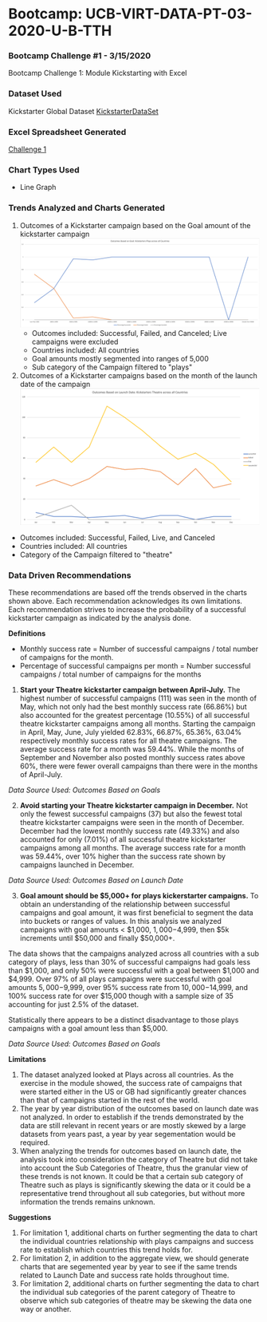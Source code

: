 # Bootcamp: UCB-VIRT-DATA-PT-03-2020-U-B-TTH
### Bootcamp Challenge #1 - 3/15/2020
Bootcamp Challenge 1: Module Kickstarting with Excel

### Dataset Used
Kickstarter Global Dataset 
[KickstarterDataSet](https://courses.bootcampspot.com/courses/140/files/34981/download?wrap=1)

### Excel Spreadsheet Generated
[Challenge 1](data-1-1-3-StarterBook.xlsx)

### Chart Types Used
* Line Graph

### Trends Analyzed and Charts Generated
1. Outcomes of a Kickstarter campaign based on the Goal amount of the kickstarter campaign
![OutcomesBasedOnLaunchDate](charts/OutcomesBasedOnGoal.png)
   * Outcomes included: Successful, Failed, and Canceled; Live campaigns were excluded
   * Countries included: All countries
   * Goal amounts mostly segmented into ranges of 5,000
   * Sub category of the Campaign filtered to "plays"
2. Outcomes of a Kickstarter campaigns based on the month of the launch date of the campaign
![CategoryOutcomes](charts/OutcomesAndLaunchDate.png)
* Outcomes included: Successful, Failed, Live, and Canceled
* Countries included: All countries
* Category of the Campaign filtered to "theatre"

### Data Driven Recommendations
These recommendations are based off the trends observed in the charts shown above. Each recommendation acknowledges its own limitations. Each recommendation strives to increase the probability of a successful kickstarter campaign as indicated by the analysis done.

**Definitions**
* Monthly success rate = Number of successful campaigns / total number of campaigns for the month.
* Percentage of successful campaigns per month = Number successful campaigns / total number of campaigns for the months

1. **Start your Theatre kickstarter campaign between April-July.** 
The highest number of successful campaigns (111) was seen in the month of May, which not only had the best monthly success rate (66.86%) but also accounted for the greatest percentage (10.55%) of all successful theatre kickstarter campaigns among all months. Starting the campaign in April, May, June, July yielded 62.83%, 66.87%, 65.36%, 63.04% respectively monthly success rates for all theatre campaigns. The average success rate for a month was 59.44%. While the months of September and November also posted monthly success rates above 60%, there were fewer overall campaigns than there were in the months of April-July.

*Data Source Used: Outcomes Based on Goals*

2. **Avoid starting your Theatre kickstarter campaign in December.** 
Not only the fewest successful campaigns (37) but also the fewest total theatre kickstarter campaigns were seen in the month of December. December had the lowest monthly success rate (49.33%) and also accounted for only (7.01%) of all successful theatre kickstarter campaigns among all months. The average success rate for a month was 59.44%, over 10% higher than the success rate shown by campaigns launched in December.

*Data Source Used: Outcomes Based on Launch Date*

3. **Goal amount should be $5,000+ for plays kickerstarter campaigns.** 
To obtain an understanding of the relationship between successful campaigns and goal amount, it was first beneficial to segment the data into buckets or ranges of values. In this analysis we analyzed campaigns with goal amounts < $1,000, $1,000-$4,999, then $5k increments until $50,000 and finally $50,000+. 

The data shows that the campaigns analyzed across all countries with a sub category of plays, less than 30% of successful campaigns had goals less than $1,000, and only 50% were successful with a goal between $1,000 and $4,999. Over 97% of all plays campaigns were successful with goal amounts $5,000-$9,999, over 95% success rate from $10,000-$14,999, and 100% success rate for over $15,000 though with a sample size of 35 accounting for just 2.5% of the dataset.

Statistically there appears to be a distinct disadvantage to those plays campaigns with a goal amount less than $5,000.

*Data Source Used: Outcomes Based on Goals*

**Limitations**
1. The dataset analyzed looked at Plays across all countries. As the exercise in the module showed, the success rate of campaigns that were started either in the US or GB had significantly greater chances than that of campaigns started in the rest of the world. 
2. The year by year distribution of the outcomes based on launch date was not analyzed. In order to establish if the trends demonstrated by the data are still relevant in recent years or are mostly skewed by a large datasets from years past, a year by year segementation would be required.
3. When analyzing the trends for outcomes based on launch date, the analysis took into consideration the category of Theatre but did not take into account the Sub Categories of Theatre, thus the granular view of these trends is not known. It could be that a certain sub category of Theatre such as plays is significantly skewing the data or it could be a representative trend throughout all sub categories, but without more information the trends remains unknown.

**Suggestions**
1. For limitation 1, additional charts on further segmenting the data to chart the individual countries relationship with plays campaigns and success rate to establish which countries this trend holds for.
2. For limitation 2, in addition to the aggregate view, we should generate charts that are segemented year by year to see if the same trends related to Launch Date and success rate holds throughout time.
3. For limitation 2, additional charts on further segmenting the data to chart the individual sub categories of the parent category of Theatre to observe which sub categories of theatre may be skewing the data one way or another.

